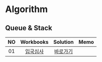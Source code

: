# Algorithm 
## Queue & Stack
|<center>NO|<center>Workbooks|<center>Solution|<center>Memo|
|:---:|:---:|:---:|:---:|
|01|[<center>입국심사](https://programmers.co.kr/learn/courses/30/lessons/43238)|[<center>바로가기](./Solution/입국심사)||


